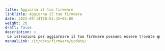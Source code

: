 ```yaml
---
title: Aggiorna il tuo firmware
linkTitle: Aggiorna il tuo firmware
date: 2023-09-14T10:01:35+02:00
weight: 20
draft: false
description: >
 Le istruzioni per aggiornare il tuo firmware possono essere trovate qui
manualLink: /it/docs/firmware/update/
---
```

